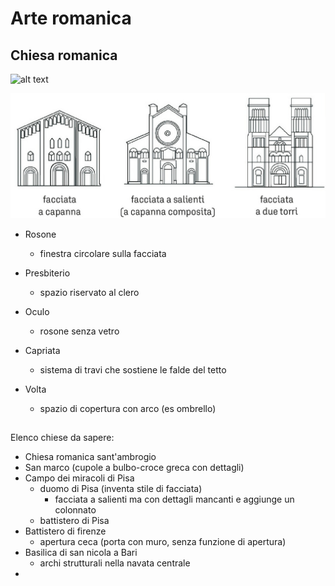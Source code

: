 # Arte romanica

## Chiesa romanica

![alt text](https://www.isartblog.it/wp-content/uploads/2018/02/3560256_orig.jpg)

![alt text](images/facciate-chiese-romaniche.jpg)

- Rosone
  - finestra circolare sulla facciata

- Presbiterio
  - spazio riservato al clero
- Oculo
  - rosone senza vetro
- Capriata
  - sistema di travi che sostiene le falde del tetto
- Volta
  - spazio di copertura con arco (es ombrello)

##

Elenco chiese da sapere:
- Chiesa romanica sant'ambrogio
- San marco (cupole a bulbo-croce greca con dettagli)
- Campo dei miracoli di Pisa
  - duomo di Pisa (inventa stile di facciata)
    - facciata a salienti ma con dettagli mancanti e aggiunge un colonnato
  - battistero di Pisa
- Battistero di firenze
  - apertura ceca (porta con muro, senza funzione di apertura)
- Basilica di san nicola a Bari
  - archi strutturali nella navata centrale
- 